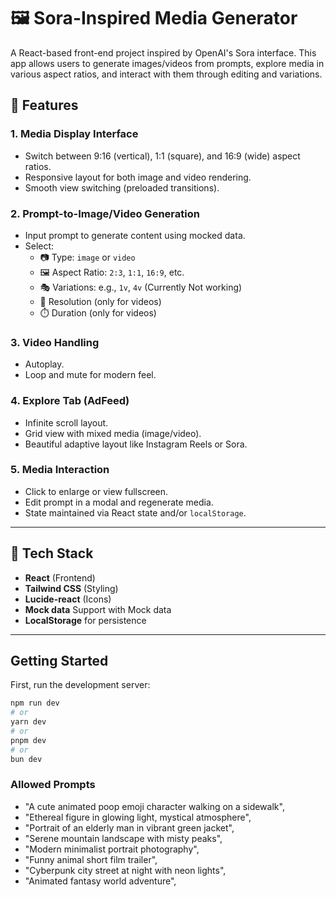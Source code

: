 # 🖼️ Sora-Inspired Media Generator

A React-based front-end project inspired by OpenAI's Sora interface. This app allows users to generate images/videos from prompts, explore media in various aspect ratios, and interact with them through editing and variations.

## 🚀 Features

### 1. Media Display Interface

- Switch between 9:16 (vertical), 1:1 (square), and 16:9 (wide) aspect ratios.
- Responsive layout for both image and video rendering.
- Smooth view switching (preloaded transitions).

### 2. Prompt-to-Image/Video Generation

- Input prompt to generate content using mocked data.
- Select:
  - 📷 Type: `image` or `video`
  - 🖼️ Aspect Ratio: `2:3`, `1:1`, `16:9`, etc.
  - 🎭 Variations: e.g., `1v`, `4v` (Currently Not working)
  - 📏 Resolution (only for videos)
  - ⏱️ Duration (only for videos)

### 3. Video Handling

- Autoplay.
- Loop and mute for modern feel.

### 4. Explore Tab (AdFeed)

- Infinite scroll layout.
- Grid view with mixed media (image/video).
- Beautiful adaptive layout like Instagram Reels or Sora.

### 5. Media Interaction

- Click to enlarge or view fullscreen.
- Edit prompt in a modal and regenerate media.
- State maintained via React state and/or `localStorage`.

---

## 🧱 Tech Stack

- **React** (Frontend)
- **Tailwind CSS** (Styling)
- **Lucide-react** (Icons)
- **Mock data** Support with Mock data
- **LocalStorage** for persistence

---

## Getting Started

First, run the development server:

```bash
npm run dev
# or
yarn dev
# or
pnpm dev
# or
bun dev
```

### Allowed Prompts

- "A cute animated poop emoji character walking on a sidewalk",
- "Ethereal figure in glowing light, mystical atmosphere",
- "Portrait of an elderly man in vibrant green jacket",
- "Serene mountain landscape with misty peaks",
- "Modern minimalist portrait photography",
- "Funny animal short film trailer",
- "Cyberpunk city street at night with neon lights",
- "Animated fantasy world adventure",
